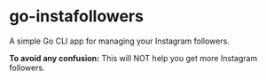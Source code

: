 # go-instafollowers

A simple Go CLI app for managing your Instagram followers.

**To avoid any confusion:** This will NOT help you get more Instagram followers.

